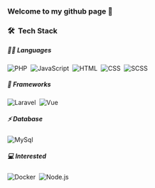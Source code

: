 ### Welcome to my github page 👋

### 🛠 &nbsp;Tech Stack

##### 👩‍💻 Languages
![PHP](https://img.shields.io/badge/-PHP-7a86b8?style=flat&logo=PHP&logoColor=white)&nbsp;
![JavaScript](https://img.shields.io/badge/-JavaScript-f8e01e?style=flat&logo=javascript&logoColor=white)&nbsp;
![HTML](https://img.shields.io/badge/-HTML-e44d26?style=flat&logo=HTML5&logoColor=white)&nbsp;
![CSS](https://img.shields.io/badge/-CSS-214ce5?style=flat&logo=CSS3&logoColor=white)&nbsp;
![SCSS](https://img.shields.io/badge/-SCSS-cd6799?style=flat&logo=Sass&logoColor=white)&nbsp;

##### 🚀 Frameworks
![Laravel](https://img.shields.io/badge/Laravel-ff2d20?style=flat&logo=laravel&logoColor=white)&nbsp;
![Vue](https://img.shields.io/badge/Vue-42b883?style=flat&logo=Vue.js&logoColor=white)&nbsp;

##### ⚡ Database
![MySql](https://img.shields.io/badge/MySQL-00758f?style=flat&logo=mysql&logoColor=white")&nbsp;

##### 💻 Interested
![Docker](https://img.shields.io/badge/Docker-2CA5E0?style=flat&logo=docker&logoColor=white)&nbsp;
![Node.js](https://img.shields.io/badge/Node.js-43853D?style=falt&logo=Node.js&logoColor=white)&nbsp;
